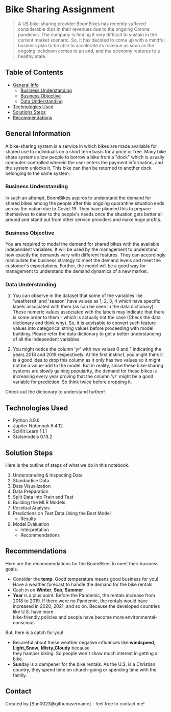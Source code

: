 # Bike Sharing Assignment
> A US bike-sharing provider BoomBikes has recently suffered considerable dips in their revenues due to the ongoing Corona pandemic. The company is finding it very difficult to sustain in the current market scenario. So, it has decided to come up with a mindful business plan to be able to accelerate its revenue as soon as the ongoing lockdown comes to an end, and the economy restores to a healthy state. 


## Table of Contents
* [General Info](#general-information)
  - [Business Understanding](#business-understanding)
  - [Business Objective](#business-objective)
  - [Data Understanding](#data-understanding)
* [Technologies Used](#technologies-used)
* [Solutions Steps](#solution-steps)
* [Recommendations](#recommendations)

<!-- You can include any other section that is pertinent to your problem -->

## General Information
A bike-sharing system is a service in which bikes are made available for shared use to individuals on a short term basis for a price or free. Many bike share systems allow people to borrow a bike from a "dock" which is usually computer-controlled wherein the user enters the payment information, and the system unlocks it. This bike can then be returned to another dock belonging to the same system.

### Business Understanding
In such an attempt, BoomBikes aspires to understand the demand for shared bikes among the people after this ongoing quarantine situation ends across the nation due to Covid-19. They have planned this to prepare themselves to cater to the people's needs once the situation gets better all around and stand out from other service providers and make huge profits.

### Business Objective
You are required to model the demand for shared bikes with the available independent variables. It will be used by the management to understand how exactly the demands vary with different features. They can accordingly manipulate the business strategy to meet the demand levels and meet the customer's expectations. Further, the model will be a good way for management to understand the demand dynamics of a new market. 

### Data Understanding
1. You can observe in the dataset that some of the variables like 'weathersit' and 'season' have values as 1, 2, 3, 4 which have specific labels associated with them (as can be seen in the data dictionary). These numeric values associated with the labels may indicate that there is some order to them - which is actually not the case (Check the data dictionary and think why). So, it is advisable to convert such feature values into categorical string values before proceeding with model building. Please refer the data dictionary to get a better understanding of all the independent variables.
 
1. You might notice the column 'yr' with two values 0 and 1 indicating the years 2018 and 2019 respectively. At the first instinct, you might think it is a good idea to drop this column as it only has two values so it might not be a value-add to the model. But in reality, since these bike-sharing systems are slowly gaining popularity, the demand for these bikes is increasing every year proving that the column 'yr' might be a good variable for prediction. So think twice before dropping it. 

Check out the dictionary to understand further!

<!-- You don't have to answer all the questions - just the ones relevant to your project. -->

## Technologies Used
- Python 3.9.6
- Jupiter Notenook 6.4.12
- SciKit Learn 1.1.1
- Statsmodels 0.13.2


## Solution Steps
Here is the outline of steps of what we do in this notebook.

1. Understanding & Inspecting Data
2. Standardise Data
3. Data Visualization 
4. Data Preparation
5. Split Data into Train and Test
6. Building the MLR Models
7. Residual Analysis
8. Predictions on Test Data Using the Best Model
   - Results
9. Model Evaluation
   - Interpretation 
   - Recommendations


## Recommendations
Here are the recommendations for the BoomBikes to meet their business goals.

- Consider the **temp**. Good temperature means good business for you! Have a weather forecast to handle the demand   for the bike rentals
- Cash in on **Winter**, **Sep**, **Summer**
- **Year** is a plus point. Before the Pandemic, the rentals increase from 2018 to 2019. If there were no Pandemic,   the rentals would have increased in 2020, 2021, and so on. Because the developed countries like U.S. have more   
  bike-friendly policies and people have become more environmental-conscious.

But, here is a catch for you!

- Becareful about these weather negative influences like **windspeed**, **Light_Snow**, **Misty_Cloudy** because  
  they hamper biking. So people won't show much interest in getting a bike.
- **Sun**day is a dampener for the bike rentals. As the U.S. is a Christian country, they spend time on 
  church-going or spending time with the family.
<!-- You don't have to answer all the questions - just the ones relevant to your project. -->




<!-- As the libraries versions keep on changing, it is recommended to mention the version of library used in this project -->




## Contact
Created by [Sun0023@githubusername] - feel free to contact me!


<!-- Optional -->
<!-- ## License -->
<!-- This project is open source and available under the [... License](). -->

<!-- You don't have to include all sections - just the one's relevant to your project -->
